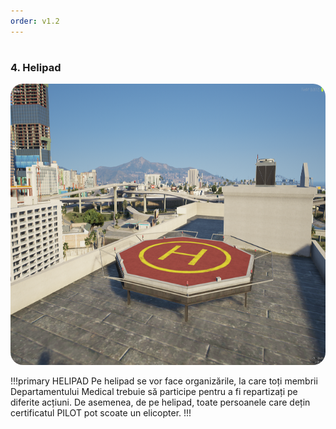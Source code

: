 ```yaml
---
order: v1.2
---
```

#
### 4. Helipad
<p align="center">
  <img src="/imagini/helipad.png" style="border-radius: 20px;" width="800" height="450" />
</p>

!!!primary HELIPAD
Pe helipad se vor face organizările, la care toți membrii Departamentului Medical trebuie să participe pentru a fi repartizați pe diferite acțiuni. De asemenea, de pe helipad, toate persoanele care dețin certificatul PILOT pot scoate un elicopter.
!!!